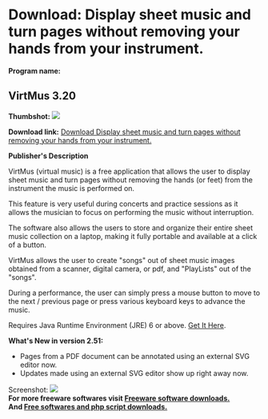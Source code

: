 # Download: Display sheet music and turn pages without removing your hands from your instrument.

**Program name:**

## VirtMus 3.20

  
**Thumbshot:** ![](http://www.freewarefiles.com/screenshot/virtmus9_md.jpg)   
  
**Download link:** [Download Display sheet music and turn pages without removing your hands from your instrument.](http://freesoftwares.boysofts.com/VirtMus_program_52065.html)  
  


**Publisher's Description**  
  


VirtMus (virtual music) is a free application that allows the user to display sheet music and turn pages without removing the hands (or feet) from the instrument the music is performed on. 

This feature is very useful during concerts and practice sessions as it allows the musician to focus on performing the music without interruption. 

The software also allows the users to store and organize their entire sheet music collection on a laptop, making it fully portable and available at a click of a button.

VirtMus allows the user to create "songs" out of sheet music images obtained from a scanner, digital camera, or pdf, and "PlayLists" out of the "songs".

During a performance, the user can simply press a mouse button to move to the next / previous page or press various keyboard keys to advance the music.

Requires Java Runtime Environment (JRE) 6 or above. [Get It Here](http://java.sun.com/javase/downloads/index.jsp).

**What's New in version 2.51:**

  * Pages from a PDF document can be annotated using an external SVG editor now. 
  * Updates made using an external SVG editor show up right away now. 

  
  
Screenshot: ![](http://www.freewarefiles.com/screenshot/virtmus9.jpg)   
**For more freeware softwares visit [Freeware software downloads.](http://freesoftwares.boysofts.com/)**   
**And [Free softwares and php script downloads.](http://www.boysofts.com/)**
